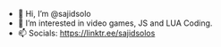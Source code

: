 - 👋 Hi, I’m @sajidsolo
- 👀 I’m interested in video games, JS and LUA Coding.
- 📫 Socials: https://linktr.ee/sajidsolos

<!---
sajidsolo/sajidsolo is a ✨ special ✨ repository because its `README.md` (this file) appears on your GitHub profile.
You can click the Preview link to take a look at your changes.
--->
